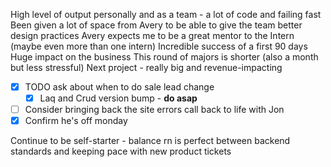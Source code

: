High level of output personally and as a team - a lot of code and failing fast
Been given a lot of space from Avery to be able to give the team better design practices
Avery expects me to be a great mentor to the Intern (maybe even more than one intern)
Incredible success of a first 90 days
Huge impact on the business
This round of majors is shorter (also a month but less stressful)
Next project - really big and revenue-impacting 


- [x] TODO ask about when to do sale lead change
	- [x] Laq and Crud version bump - **do asap**
- [ ] Consider bringing back the site errors call back to life with Jon
- [x] Confirm he's off monday

Continue to be self-starter - balance rn is perfect between backend standards and keeping pace with new product tickets